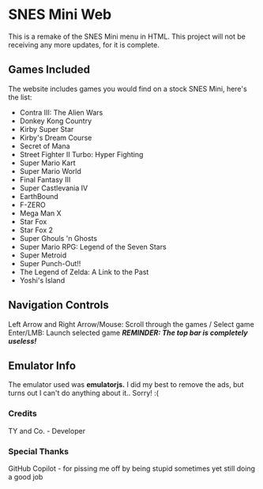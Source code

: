 # SNES Mini Web
This is a remake of the SNES Mini menu in HTML. This project will not be receiving any more updates, for it is complete.

## Games Included
The website includes games you would find on a stock SNES Mini, here's the list:
* Contra III: The Alien Wars
* Donkey Kong Country
* Kirby Super Star
* Kirby's Dream Course
* Secret of Mana
* Street Fighter II Turbo: Hyper Fighting
* Super Mario Kart
* Super Mario World
* Final Fantasy III
* Super Castlevania IV
* EarthBound
* F-ZERO
* Mega Man X
* Star Fox
* Star Fox 2
* Super Ghouls 'n Ghosts
* Super Mario RPG: Legend of the Seven Stars
* Super Metroid
* Super Punch-Out!!
* The Legend of Zelda: A Link to the Past
* Yoshi's Island
  
## Navigation Controls
Left Arrow and Right Arrow/Mouse: Scroll through the games / Select game
Enter/LMB: Launch selected game
***REMINDER: The top bar is completely useless!***
## Emulator Info
The emulator used was **emulatorjs.**
I did my best to remove the ads, but turns out I can't do anything about it.. Sorry! :(

### Credits
TY and Co. - Developer

### Special Thanks
GitHub Copilot - for pissing me off by being stupid sometimes yet still doing a good job
